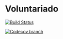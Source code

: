 # Voluntariado

[![Build Status](https://travis-ci.org/cjzp/Voluntariado.svg?branch=master)](https://travis-ci.org/cjzp/Voluntariado)

[![Codecov branch](https://img.shields.io/codecov/c/github/cjzp/Voluntariado/Desarrollo.svg)](https://codecov.io/gh/cjzp/Voluntariado/branch/Desarrollo)
